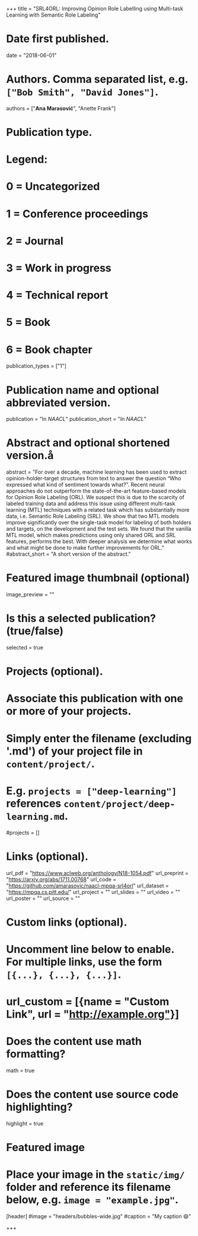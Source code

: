 +++
title = "SRL4ORL: Improving Opinion Role Labelling using Multi-task Learning with Semantic Role Labeling"

# Date first published.
date = "2018-06-01"

# Authors. Comma separated list, e.g. `["Bob Smith", "David Jones"]`.
authors = ["**Ana Marasović**", "Anette Frank"]

# Publication type.
# Legend:
# 0 = Uncategorized
# 1 = Conference proceedings
# 2 = Journal
# 3 = Work in progress
# 4 = Technical report
# 5 = Book
# 6 = Book chapter
publication_types = ["1"]

# Publication name and optional abbreviated version.
publication = "In *NAACL*"
publication_short = "In *NAACL*"

# Abstract and optional shortened version.å
abstract = "For over a decade, machine learning has been used to extract opinion-holder-target structures from text to answer the question “Who expressed what kind of sentiment towards what?”. Recent neural approaches do not outperform the state-of-the-art feature-based models for Opinion Role Labeling (ORL). We suspect this is due to the scarcity of labeled training data and address this issue using different multi-task learning (MTL) techniques with a related task which has substantially more data, i.e. Semantic Role Labeling (SRL). We show that two MTL models improve significantly over the single-task model for labeling of both holders and targets, on the development and the test sets. We found that the vanilla MTL model, which makes predictions using only shared ORL and SRL features, performs the best. With deeper analysis we determine what works and what might be done to make further improvements for ORL."
#abstract_short = "A short version of the abstract."

# Featured image thumbnail (optional)
image_preview = ""

# Is this a selected publication? (true/false)
selected = true

# Projects (optional).
#   Associate this publication with one or more of your projects.
#   Simply enter the filename (excluding '.md') of your project file in `content/project/`.
#   E.g. `projects = ["deep-learning"]` references `content/project/deep-learning.md`.
#projects = []

# Links (optional).
url_pdf = "https://www.aclweb.org/anthology/N18-1054.pdf"
url_preprint = "https://arxiv.org/abs/1711.00768"
url_code = "https://github.com/amarasovic/naacl-mpqa-srl4orl"
url_dataset = "https://mpqa.cs.pitt.edu/"
url_project = ""
url_slides = ""
url_video = ""
url_poster = ""
url_source = ""

# Custom links (optional).
#   Uncomment line below to enable. For multiple links, use the form `[{...}, {...}, {...}]`.
# url_custom = [{name = "Custom Link", url = "http://example.org"}]

# Does the content use math formatting?
math = true

# Does the content use source code highlighting?
highlight = true

# Featured image
# Place your image in the `static/img/` folder and reference its filename below, e.g. `image = "example.jpg"`.
[header]
#image = "headers/bubbles-wide.jpg"
#caption = "My caption 😄"

+++

